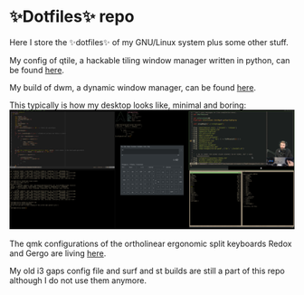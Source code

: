 <!Dit is de ~/README.md file voor mijn dotfile bare Github repo/>
# :sparkles:Dotfiles:sparkles: repo
Here I store the :sparkles:dotfiles:sparkles: of my GNU/Linux system plus some 
other stuff.

My config of qtile, a hackable tiling window manager written in python, can be found [here](https://github.com/Prutserdt/dotfiles/tree/master/.config/qtile/config.py). 

My build of dwm, a dynamic window manager, can be found [here](https://github.com/Prutserdt/dotfiles/tree/master/.config/suckless/dwm). 

This typically is how my desktop looks like, minimal and boring:
![productivity](dwm2.jpg)

The qmk configurations of the ortholinear ergonomic split keyboards Redox and Gergo are living [here](https://github.com/Prutserdt/dotfiles/tree/master/Stack/qmk_configurations).

My old i3 gaps config file and surf and st builds are still a part of this repo 
although I do not use them anymore.
